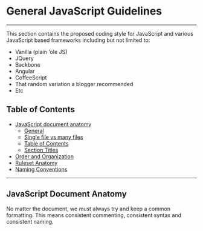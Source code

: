 # General JavaScript Guidelines

---

This section contains the proposed coding style for JavaScript and various JavaScript based frameworks including but not limited to:

* Vanilla (plain 'ole JS)
* JQuery
* Backbone
* Angular
* CoffeeScript
* That random variation a blogger recommended
* Etc

## Table of Contents

* [JavaScript document anatomy](#javascript-document-anatomy)
	* [General](#general)
	* [Single file vs many files](#single-file-vs-many-files)
	* [Table of Contents](#table-of-contents)
	* [Section Titles](#section-titles)
* [Order and Organization](#order-and-organization)
* [Ruleset Anatomy](#ruleset-anatomy)
* [Naming Conventions](#naming-conventions)

---

## JavaScript Document Anatomy

No matter the document, we must always try and keep a common formatting. This
means consistent commenting, consistent syntax and consistent naming.


